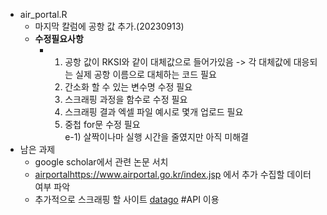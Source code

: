 - air_portal.R
  - 마지막 칼럼에 공항 값 추가.(20230913)
  - **수정필요사항**
    - 1) 공항 값이 RKSI와 같이 대체값으로 들어가있음 -> 각 대체값에 대응되는 실제 공항 이름으로 대체하는 코드 필요
      2) 간소화 할 수 있는 변수명 수정 필요
      3) 스크래핑 과정을 함수로 수정 필요
      4) 스크래핑 결과 엑셀 파일 예시로 몇개 업로드 필요
      5) 중첩 for문 수정 필요\
         e-1) 살짝이나마 실행 시간을 줄였지만 아직 미해결
- 남은 과제
  - google scholar에서 관련 논문 서치
  - [airportal](https://www.airportal.go.kr/index.jsp)https://www.airportal.go.kr/index.jsp 에서 추가 수집할 데이터 여부 파악
  - 추가적으로 스크래핑 할 사이트 [datago](https://www.data.go.kr) #API 이용 
